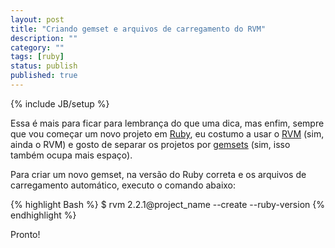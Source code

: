 ```yaml
---
layout: post
title: "Criando gemset e arquivos de carregamento do RVM"
description: ""
category: ""
tags: [ruby]
status: publish
published: true
---
```

{% include JB/setup %}

Essa é mais para ficar para lembrança do que uma dica, mas enfim, sempre que vou começar um novo projeto em [Ruby][ruby], eu costumo a usar o [RVM][rvm] (sim, ainda o RVM) e gosto de separar os projetos por [gemsets][gemsets] (sim, isso também ocupa mais espaço).

Para criar um novo gemset, na versão do Ruby correta e os arquivos de carregamento automático, executo o comando abaixo:

{% highlight Bash %}
$ rvm 2.2.1@project_name --create --ruby-version
{% endhighlight %}

Pronto!

[ruby]: https://www.ruby-lang.org/en/
[rvm]: https://rvm.io/
[gemsets]: https://rvm.io/gemsets
